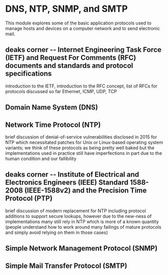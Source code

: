 # DNS, NTP, SNMP, and SMTP

This module explores some of the basic application protocols used to
manage hosts and devices on a computer network and to send electronic
mail.


## deaks corner -- Internet Engineering Task Force (IETF) and Request For Comments (RFC) documents and standards and protocol specifications

introduction to the IETF, introduction to the RFC concept, list of RFCs
for protocols discussed so far Ethernet, ICMP, UDP, TCP


## Domain Name System (DNS)

## Network Time Protocol (NTP)

brief discussion of denial-of-service vulnerabilities disclosed in 2015
for NTP which necessitated patches for Unix or Linux-based operating
system variants; we think of these protocols as being pretty well baked
but the implementations used in practice still have imperfections in
part due to the human condition and our fallibility


## deaks corner -- Institute of Electrical and Electronics Engineers (IEEE) Standard 1588-2008 (IEEE-1588v2) and the Precision Time Protocol (PTP)

brief discussion of modern replacement for NTP including protocol
additions to support secure lookups, however due to the new-ness of
implementations many still rely in NTP which is more of a known
quantity (people understand how to work around many failings of mature
protocols and simply avoid relying on them in those cases)


## Simple Network Management Protocol (SNMP)

## Simple Mail Transfer Protocol (SMTP)
